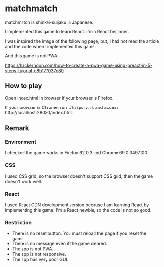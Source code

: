 # matchmatch

matchmatch is shinkei-suijaku in Japanese.

I implemented this game to learn React. I'm a React beginner.

I was inspired the image of the following page, but, I had not read the article and the code
when I implemented this game.

And this game is not PWA.

https://hackernoon.com/how-to-create-a-pwa-game-using-preact-in-5-steps-tutorial-c8b177037c80

## How to play

Open index.html in browser if your browser is Firefox.

If your browser is Chrome, run `./httpsrv.rb` and access http://localhost:28080/index.html

## Remark

### Environment

I checked the game works in Firefox 62.0.3 and Chrome 69.0.3497.100

### CSS

I used CSS grid, so the browser doesn't support CSS grid, then the game doesn't work well.

### React

I used React CDN development version because I am learning React by implementing this game.
I'm a React newbie, so the code is not so good.

### Restriction

- There is no reset button. You must reload the page if you reset the game.
- There is no message even if the game cleared.
- The app is not PWA.
- The app is not responsive.
- The app has very poor GUI.

